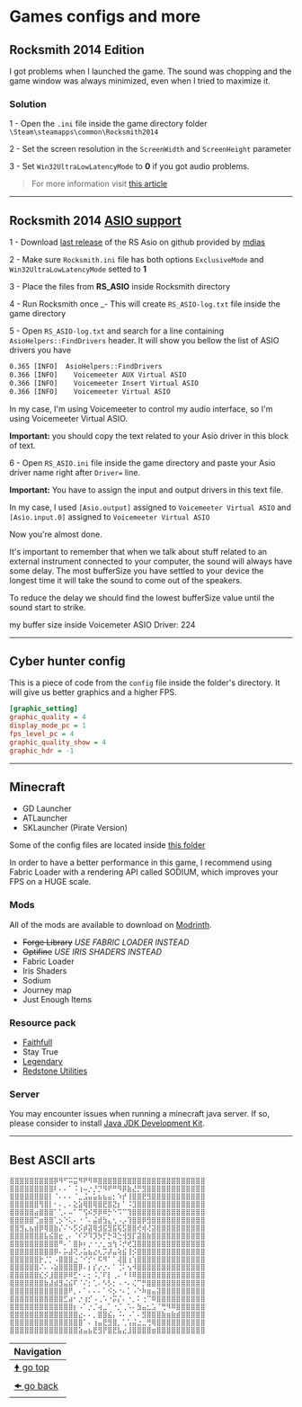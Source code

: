 # Games configs and more

## Rocksmith 2014 Edition

I got problems when I launched the game. The sound was chopping and the game window was always minimized, even when I tried to maximize it.

### Solution

1 - Open the `.ini` file inside the game directory folder `\Steam\steamapps\common\Rocksmith2014`

2 - Set the screen resolution in the `ScreenWidth` and `ScreenHeight` parameter

3 - Set `Win32UltraLowLatencyMode` to **0** if you got audio problems.

> For more information visit [this article](https://www.ubisoft.com/en-us/help/rocksmith-2014-edition-remastered/connectivity-and-performance/article/having-sound-issues-in-rocksmith-2014/000063924)

___

## Rocksmith 2014 [ASIO support](https://github.com/mdias/rs_asio)

1 - Download [last release](https://github.com/mdias/rs_asio/releases/latest) of the RS Asio on github provided by [mdias](https://github.com/mdias)

2 - Make sure `Rocksmith.ini` file has both options `ExclusiveMode` and `Win32UltraLowLatencyMode` setted to **1**

3 - Place the files from **RS_ASIO** inside Rocksmith directory

4 - Run Rocksmith once _- This will create `RS_ASIO-log.txt` file inside the game directory

5 - Open `RS_ASIO-log.txt` and search for a line containing `AsioHelpers::FindDrivers` header. It will show you bellow the list of ASIO drivers you have

```txt
0.365 [INFO]  AsioHelpers::FindDrivers
0.366 [INFO]    Voicemeeter AUX Virtual ASIO
0.366 [INFO]    Voicemeeter Insert Virtual ASIO
0.366 [INFO]    Voicemeeter Virtual ASIO
```

In my case, I'm using Voicemeeter to control my audio interface, so I'm using Voicemeeter Virtual ASIO.

**Important:** you should copy the text related to your Asio driver in this block of text.

6 - Open `RS_ASIO.ini` file inside the game directory and paste your Asio driver name right after `Driver=` line.

**Important:** You have to assign the input and output drivers in this text file.

In my case, I used `[Asio.output]` assigned to `Voicemeeter Virtual ASIO` and `[Asio.input.0]` assigned to `Voicemeeter Virtual ASIO`

Now you're almost done.

It's important to remember that when we talk about stuff related to an external instrument connected to your computer, the sound will always have some delay. The most bufferSize you have settled to your device the longest time it will take the sound to come out of the speakers.

To reduce the delay we should find the lowest bufferSize value until the sound start to strike.

my buffer size inside Voicemeter ASIO Driver: 224

___

## Cyber hunter config

This is a piece of code from the `config` file inside the folder's directory.
It will give us better graphics and a higher FPS.

```ini
[graphic_setting]
graphic_quality = 4
display_mode_pc = 1
fps_level_pc = 4
graphic_quality_show = 4
graphic_hdr = -1
```

___

## Minecraft

- GD Launcher
- ATLauncher
- SKLauncher (Pirate Version)

Some of the config files are located inside [this folder](./minecraft/)

In order to have a better performance in this game, I recommend using Fabric Loader with a rendering API called SODIUM, which improves your FPS on a HUGE scale.

### Mods

All of the mods are available to download on [Modrinth](https://modrinth.com/).

- ~~Forge Library~~ *USE FABRIC LOADER INSTEAD*
- ~~Optifine~~ *USE IRIS SHADERS INSTEAD*
- Fabric Loader
- Iris Shaders
- Sodium
- Journey map
- Just Enough Items

### Resource pack

- [Faithfull](https://faithfulpack.net/downloads)
- Stay True
- [Legendary](https://legendaryrttextures.com/download/)
- [Redstone Utilities](https://faithfulpack.net/addons/redstone-utilities)

### Server

You may encounter issues when running a minecraft java server. If so, please consider to install [Java JDK Development Kit](https://www.oracle.com/java/technologies/downloads/).

___

## Best ASCII arts

```ascii
⣿⣿⣿⣿⣿⣿⣿⣿⣿⡿⠻⠋⠭⣭⠻⠟⠻⠿⣿⣿⣿⣿⣿⣿⣿⣿⣿⣿⣿⣿⣿⣿⣿⣿⣿⣿⣿⣿⣿⣿
⣿⣿⣿⣿⣿⣿⣿⣿⣿⠇⠄⠄⠁⠨⢰⠤⡐⡘⡙⠻⠟⠛⠻⡿⣷⣜⡛⣻⣿⣿⣿⣿⣿⣿⣿⣿⣿⣿⣿⣿
⣿⣿⣿⣿⣿⣿⣿⣿⡇⠈⠄⠄⠄⠈⣀⣨⣤⣥⣦⣦⣤⡂⠱⡞⢸⣿⣿⣟⣻⣿⣿⣿⣿⣿⣿⣿⣿⣿⣿⣿
⣿⣿⣿⣿⣿⣿⢻⣿⡇⠂⠄⡀⠄⣕⣵⢿⣿⢿⣿⣟⣿⣝⡆⠁⠨⣹⣿⣿⣿⣿⣿⣿⣿⣿⣿⣿⣿⣿⣿⣿
⣿⣿⣿⣿⣿⣴⣿⣿⣿⠁⢁⠄⠤⠁⠉⢫⠮⡻⡿⠿⡓⠑⠩⠉⢹⣿⣿⣿⣿⣿⣿⣿⣿⣿⣿⣿⣿⣿⣿⣿
⣿⣿⣿⣿⣿⢉⣶⣿⣿⢁⡢⠑⢅⠄⠐⠈⠄⣬⣾⣳⣄⢂⠠⡠⢹⣿⣿⡿⣻⣿⣿⣿⣿⣿⣿⣿⣿⣿⣿⣿
⣿⣿⣻⣄⣦⣾⡿⢿⣿⣷⡌⠌⠢⡫⡪⡾⣽⢿⣺⣯⣻⣯⢯⣫⣿⣿⢞⢾⢜⣽⣿⣿⣿⣿⣿⣿⣿⣿⣿⣿
⣿⣿⣿⣿⣿⣿⣿⣧⣮⣿⣖⢀⠄⠈⠎⠝⠹⡹⡳⡋⡓⠽⣑⢺⣻⡏⣽⣿⣷⣿⣿⣿⣿⣿⣿⣿⣿⣿⣿⣿
⣿⣿⣿⣿⣿⣿⣿⣿⣿⣿⠛⠄⠁⣿⡷⠆⡐⠐⡐⡀⣲⢳⠨⡚⢞⣹⣿⣿⣿⣿⣿⣿⣿⣿⣿⣿⣿⣿⣿⣿
⣿⣿⣿⣿⣿⣿⣿⣿⣿⡿⠄⡥⣼⢝⡠⣥⣦⣔⢆⡩⡼⣤⢵⣮⢸⡪⣿⣿⣿⣿⣿⣿⣿⣿⣿⣿⣿⣿⣿⣿
⣿⣿⣿⣿⣿⣿⡗⡈⡁⠠⣿⣿⣿⣐⠈⠊⡊⠂⠯⠻⠁⠁⢼⣿⢰⢱⣿⣿⣿⣿⣿⣿⣿⣿⣿⣿⣿⣿⣿⣿
⣿⣿⣿⣿⣿⣿⠌⠄⠠⣵⣿⣿⣿⣿⡿⠄⡆⡎⡔⡐⠄⠁⢈⠅⢢⠺⣿⣿⣿⣿⣿⣿⣿⣿⣿⣿⣿⣿⣿⣿
⣿⣿⣿⣿⣿⣿⣎⡪⣸⣿⣿⡿⠿⣋⠂⠄⡂⠨⡈⠏⡇⢀⠄⠘⠸⠿⣿⣿⣿⣿⣿⣿⣿⣿⣿⣿⣿⣿⣿⣿
⣿⣿⣿⣿⣿⣿⣿⣷⣼⣾⣻⣬⣮⠏⠈⠌⡂⢁⠄⠣⡣⡂⠠⠐⠄⢌⠉⡛⣿⣿⣿⣿⣿⣿⣿⣿⣿⣿⣿⣿
⣿⣿⣿⣿⣿⣿⣿⣿⣿⣿⣿⣿⠟⡀⠄⠁⠄⠄⠄⠁⠪⡢⠐⠄⡁⠠⠑⠷⣶⣤⣽⣿⣿⣿⣿⣿⣿⣿⣿⣿
⣿⣿⣿⣿⣿⣿⣿⣿⣿⣿⣿⣋⣴⠂⡐⢰⡊⠠⢀⠡⠐⡭⡌⠄⠐⡀⠅⢐⠉⠿⣿⣿⣿⣿⣿⣿⣿⣿⣿⣿
⣿⣿⣿⣿⣿⣿⣿⣿⣿⣿⣿⣿⣿⡆⠠⠁⡐⡈⢴⣀⠁⠐⡈⢀⠡⠄⣳⣤⣂⣡⠈⢛⠻⠿⣿⣿⣿⣿⣿⣿
⣿⣿⣿⣿⣿⣿⣿⣿⣿⣿⣿⣿⣿⣿⣔⠄⠄⡀⣿⣿⣮⡄⠨⠄⠠⠁⠄⣻⣿⣿⣿⣷⣶⣷⣾⣿⣿⣿⣿⣿
⣿⣿⣿⣿⣿⣿⣿⣿⣿⣿⣿⣿⣿⣿⣿⠁⠄⢰⣤⣟⣻⣿⡀⢁⢡⣬⣐⣀⢛⢿⣿⣿⣿⣿⣿⣿⣿⣿⣿⣿
⣿⣿⣿⣿⣿⣿⣿⣿⣿⣿⣿⣿⣿⣿⣵⣤⣦⣟⣻⡟⣿⣟⣧⣔⣸⣿⣿⣿⣿⣶⣿⣿⣿⣿⣿⣿⣿⣿⣿⣿
```

| Navigation                           |
| ------------------------------------ |
| [🠝 go top](#games-configs-and-more) |
| [🠜 go back](./readme.md)            |
